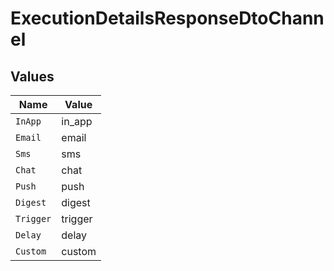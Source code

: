# ExecutionDetailsResponseDtoChannel


## Values

| Name      | Value     |
| --------- | --------- |
| `InApp`   | in_app    |
| `Email`   | email     |
| `Sms`     | sms       |
| `Chat`    | chat      |
| `Push`    | push      |
| `Digest`  | digest    |
| `Trigger` | trigger   |
| `Delay`   | delay     |
| `Custom`  | custom    |